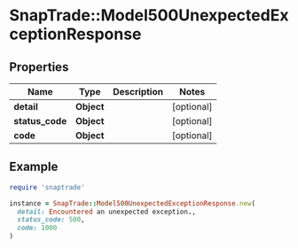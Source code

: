 # SnapTrade::Model500UnexpectedExceptionResponse

## Properties

| Name | Type | Description | Notes |
| ---- | ---- | ----------- | ----- |
| **detail** | **Object** |  | [optional] |
| **status_code** | **Object** |  | [optional] |
| **code** | **Object** |  | [optional] |

## Example

```ruby
require 'snaptrade'

instance = SnapTrade::Model500UnexpectedExceptionResponse.new(
  detail: Encountered an unexpected exception.,
  status_code: 500,
  code: 1000
)
```

